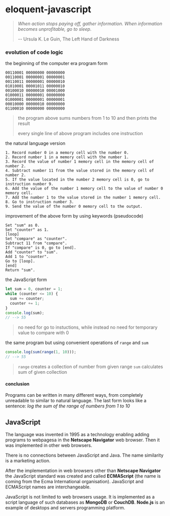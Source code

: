 # eloquent-javascript

> *When action stops paying off, gather information. When information becomes unprofitable, go to sleep.*
>
> -- Ursula K. Le Guin, The Left Hand of Darkness

### evolution of code logic

the beginning of the computer era program form

```
00110001 00000000 00000000
00110001 00000001 00000001
00110011 00000001 00000010
01010001 00001011 00000010
00100010 00000010 00001000
01000011 00000001 00000000
01000001 00000001 00000001
00010000 00000010 00000000
01100010 00000000 00000000
```

> the program above sums numbers from 1 to 10 and then prints the result
>
> every single line of above program includes one instruction

the natural language version

```
1. Record number 0 in a memory cell with the number 0.
2. Record number 1 in a memory cell with the number 1.
3. Record the value of number 1 memory cell in the memory cell of number 2.
4. Subtract number 11 from the value stored in the memory cell of number 2.
5. If the value located in the number 2 memory cell is 0, go to instruction number 9.
6. Add the value of the number 1 memory cell to the value of number 0 memory cell.
7. Add the number 1 to the value stored in the number 1 memory cell.
8. Go to instruction number 3.
9. Send the value of the number 0 memory cell to the output.
```

improvement of the above form by using keywords (pseudocode)

```
Set "sum" as 0.
Set "counter" as 1.
[loop]
Set "compare" as "counter".
Subtract 11 from "compare".
If "compare" is 0, go to [end].
Add "counter" to "sum".
Add 1 to "counter".
Go to [loop].
[end]
Return "sum".
```

the JavaScript form

```js
let sum = 0, counter = 1;
while (counter <= 10) {
  sum += counter;
  counter += 1;
}
console.log(sum);
// --> 55
```

> no need for go to instuctions, while instead
> no need for temporary value to compare with 0

the same program but using convenient operations of `range` and `sum`

```js
console.log(sum(range(1, 10)));
// --> 55
```

> `range` creates a collection of number from given range
> `sum` calculates sum of given collection

#### conclusion

Programs can be written in many different ways, from completely unreadable to similar to natural language.
The last form looks like a sentence: *log the sum of the range of numbers from 1 to 10*

## JavaScript

The language was invented in 1995 as a technology enabling adding programs to webpagesa in the **Netscape Navigator** web browser. Then it was implemented in other web browsers.

There is no connections between JavaScript and Java. The name similarity is a marketing action.

After the implementation in web browsers other than **Netscape Navigator** the JavaScript standard was created and called **ECMAScript** (the name is coming from the Ecma International organisation). JavaScript and ECMAScript names are interchangeable.

JavaScript is not limited to web browsers usage. It is implemented as a script language of such databases as **MongoDB** or **CouchDB**. **Node.js** is an example of desktops and servers programming platform.